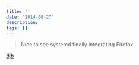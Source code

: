 ```yaml
---
title: ''
date: '2014-08-27'
description:
tags: []
---
```


> Nice to see systemd finally integrating Firefox

[djb](https://twitter.com/hashbreaker/status/504408202792816641)
